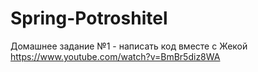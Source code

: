 # Spring-Potroshitel
Домашнее задание №1 - написать код вместе с Жекой
https://www.youtube.com/watch?v=BmBr5diz8WA
